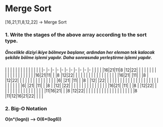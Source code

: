 # Merge Sort

[16,21,11,8,12,22] -> Merge Sort 

### 1. Write the stages of the above array according to the sort type.

##### Öncelikle diziyi ikiye bölmeye başlanır, ardından her eleman tek kalacak şekilde bölme işlemi yapılır. Daha sonrasında yerleştirme işlemi yapılır.

| |  |  |  |  |  |  |  |  |  |  |  |
| |- |- |- |- |- |- |- |- |- |- |- |
| |  |  |16|21|11|8 |12|22|  |  |  |
| |  |  |  |  |  |  |  |  |  |  |  |
| |  |16|21|11|  |  |8 |12|22|  |  |
| |  |  |  |  |  |  |  |  |  |  |  |
| |16|21|  |11|  |  |8 |  |12|22|  |
| |  |  |  |  |  |  |  |  |  |  |  |
|6|  |21|  |11|  |  |8 |  |12|  |22|
| |  |  |  |  |  |  |  |  |  |  |  |
| |  |  |  |  |  |  |  |  |  |  |  |
|6|  |21|  |11|  |  |8 |  |12|  |22|
| |  |  |  |  |  |  |  |  |  |  |  |
| |16|21|  |11|  |  |8 |  |12|22|  |
| |  |  |  |  |  |  |  |  |  |  |  |
| |  |11|16|21|  |  |8 |12|22|  |  |
| |  |  |  |  |  |  |  |  |  |  |  |
| |  |  |8 |11|12|16|21|22|  |  |  |


### 2. Big-O Notation

<b>O(n*(logn)) --> O(6*(log6))</b>
